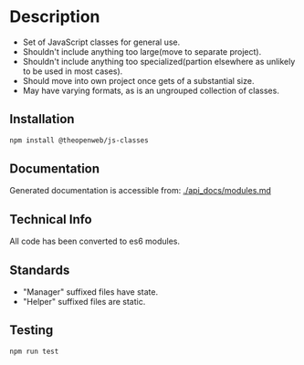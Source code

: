 # Description

* Set of JavaScript classes for general use.
* Shouldn't include anything too large(move to separate project).
* Shouldn't include anything too specialized(partion elsewhere as unlikely to be used in most cases).
* Should move into own project once gets of a substantial size.
* May have varying formats, as is an ungrouped collection of classes.

## Installation

```bash
npm install @theopenweb/js-classes
```

## Documentation

Generated documentation is accessible from: [./api_docs/modules.md](./api_docs/modules.md)

## Technical Info

All code has been converted to es6 modules.

## Standards

* "Manager" suffixed files have state.
* "Helper" suffixed files are static.

## Testing

```bash
npm run test
```
